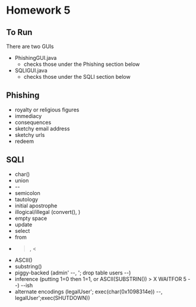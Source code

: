 # Homework 5

## To Run
There are two GUIs
* PhishingGUI.java
    * checks those under the Phishing section below
* SQLIGUI.java
    * checks those under the SQLI section below

## Phishing

* royalty or religious figures
* immediacy
* consequences
* sketchy email address
* sketchy urls
* redeem

## SQLI
* char() 
* union 
* -- 
* semicolon 
* tautology 
* initial apostrophe 
* illogical/illegal (convert(), )
* empty space 
* update 
* select 
* from 
* >, < 
* ASCII() 
* substring() 
* piggy-backed (admin' --, '; drop table users --)
* inference (putting 1=0 then 1=1, or ASCII(SUBSTRIN()) > X WAITFOR 5 --) --ish
* alternate encodings (legalUser'; exec(char(0x1098314e)) --, legalUser';exec(SHUTDOWN))